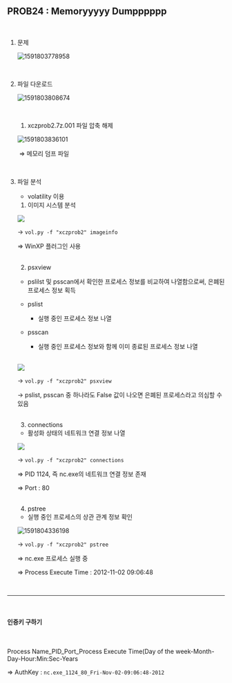 ## PROB24 : Memoryyyyy Dumpppppp

<br>

1. 문제

   ![1591803778958](./images/1591803778958.png)

<br>

2. 파일 다운로드

   ![1591803808674](./images/1591803808674.png)
   
   ​	<br>
   
   1) xczprob2.7z.001 파일 압축 해제
   
   ![1591803836101](./images/1591803836101.png)
   
   ​	⇒ 메모리 덤프 파일

<br>

3. 파일 분석

   - volatility 이용

   1) 이미지 시스템 분석

   ![](./images/1591803971149.png)

   → `vol.py -f "xczprob2" imageinfo`

   ⇒ WinXP 플러그인 사용
   
   <br>
   
   2) psxview
   
   - pslilst 및 psscan에서 확인한 프로세스 정보를 비교하여 나열함으로써, 은폐된 프로세스 정보 획득
   
   - pslist
     - 실행 중인 프로세스 정보 나열
   - psscan
     - 실행 중인 프로세스 정보와 함께 이미 종료된 프로세스 정보 나열
   
   <br>
   
   ![](./images/1591804167210.png)
   
   → `vol.py -f "xczprob2" psxview`
   
   → pslist, psscan 중 하나라도 False 값이 나오면 은폐된 프로세스라고 의심할 수 있음
   
   <br>
   
   3) connections
   
   - 활성화 상태의 네트워크 연결 정보 나열
   
   ![](./images/1591804275363.png)
   
   → `vol.py -f "xczprob2" connections`
   
   ⇒ PID 1124, 즉 nc.exe의 네트워크 연결 정보 존재
   
   ⇒ Port : 80
   
   <br>
   
   4) pstree
   
   - 실행 중인 프로세스의 상관 관계 정보 확인
   
   ![1591804336198](./images/1591804336198.png)
   
   → `vol.py -f "xczprob2" pstree`
   
   ⇒ nc.exe 프로세스 실행 중
   
   ⇒ Process Execute Time : 2012-11-02 09:06:48

<br>

-------------------

<br>

#### 인증키 구하기

<br>

Process Name_PID_Port_Process Execute Time(Day of the week-Month-Day-Hour:Min:Sec-Years

⇒ AuthKey : `nc.exe_1124_80_Fri-Nov-02-09:06:48-2012`

​	